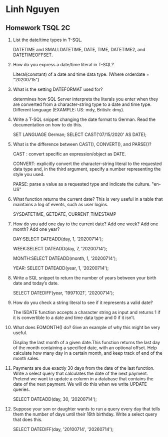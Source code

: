 # Linh Nguyen
## Homework TSQL 2C

1. List the date/time types in T-SQL.

	 DATETIME and SMALLDATETIME,  DATE, TIME, DATETIME2, and DATETIMEOFFSET.
	 
2. How do you express a date/time literal in T-SQL?

	Literal(constant) of a date and time data type. (Where orderdate = "20200715")
	
3. What is the setting DATEFORMAT used for?

	 determines how SQL Server interprets the literals you enter when they are converted from a
 character-string type to a date and time type. Different language (EXAMPLE: US: mdy, British: dmy).

4. Write a T-SQL snippet changing the date format to German. Read the documentation on how to do
this.

	SET LANGUAGE German;
	SELECT CAST('07/15/2020' AS DATE); 

5. What is the difference between CAST(), CONVERT(), and PARSE()?

	CAST : convert specific an expression/object as DATE.
	
	CONVERT: explicitly convert the character-string literal to
			 the requested data type and, in the third argument, specify a number representing the style you used. 
			 
	PARSE: parse a value as a requested type and indicate the culture. "en-US"

6. What function returns the current date? This is very useful in a table that maintains a log of events,
such as user logins.

	SYSDATETIME, GETDATE, CURRENT_TIMESTAMP

7. How do you add one day to the current date? Add one week? Add one month? Add one year?

	DAY:SELECT DATEADD(day, 1, '20200714');
	
	WEEK:SELECT DATEADD(day, 7, '20200714');
	
	MONTH:SELECT DATEADD(month, 1, '20200714');
	
	YEAR: SELECT DATEADD(year, 1, '20200714');

8. Write a SQL snippet to return the number of years between your birth date and today’s date.

	SELECT DATEDIFF(year, '19971021', '20200714');

9. How do you check a string literal to see if it represents a valid date?

	The ISDATE function accepts a character string as input and returns 1 if it is convertible to a date and
time data type and 0 if it isn’t.

10. What does EOMONTH() do? Give an example of why this might be very useful.

	Display the last month of a given date.This function returns the last day of the month 
containing a specified date, with an optional offset. Help calculate how many day in a certain month,
and keep track of end of the month sales.

11. Payments are due exactly 30 days from the date of the last function. Write a select query that calculates
the date of the next payment. Pretend we want to update a column in a database that contains the
date of the next payment. We will do this when we write UPDATE queries.

	SELECT DATEADD(day, 30, '20200714');
	
12. Suppose your son or daughter wants to run a query every day that tells them the number of days until
their 16th birthday. Write a select query that does this.

	SELECT DATEDIFF(day, '20100714', '20260714');